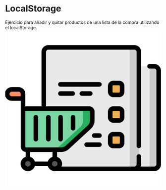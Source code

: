 # LocalStorage
Ejercicio para añadir y quitar productos de una lista de la compra utilizando el localStorage.
![Local Storage](./img/lista.png)
